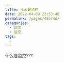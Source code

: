 ```yaml
---
title: 什么是监控
date: 2022-04-09 23:53:40
permalink: /pages/48e74d/
categories:
  - 运维
  - 监控
tags:
  - 
---
```

什么是监控???

